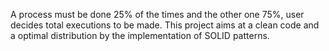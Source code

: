 A process must be done 25% of the times and the other one 75%,
user decides total executions to be made. This project
aims at a clean code and a optimal distribution by
the implementation of SOLID patterns.
